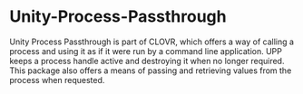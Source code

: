 # Unity-Process-Passthrough
Unity Process Passthrough is part of CLOVR, which offers a way of calling a process and using it as if it were run by a command line application.  UPP keeps a process handle active and destroying it when no longer required. This package also offers a means of passing and retrieving values from the process when requested. 
